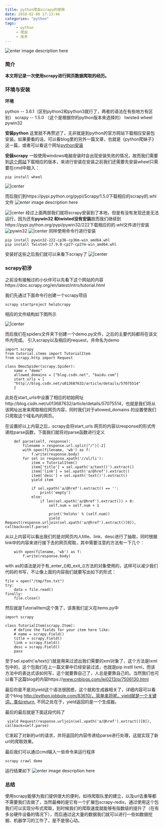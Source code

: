 ```yaml
---
title: python爬虫scrapy的使用
date: 2018-02-06 17:13:44
categories: "python"
tags:
     - python
     - 爬虫
     - 技术
---
```


![enter image description here](http://op0dvu7tu.bkt.clouddn.com/helo005.jpg)

### 简介
**本文将记录一次使用scrapy进行网页数据爬取的经历。**

### 环境与安装
**环境**

python -- 3.6.1（区别python2和python3就行了，两者的语法在有些地方有区别）
scrapy -- 1.5.0 （这个是根据你的python版本来选择的）
twisted
wheel
pywin32


**安装python**
这里就不再赘述了，无非就是到python的官方网站下载相应安装包安装。如果要看的话，可以看blog里的另外一篇文章，也就是《python爬妹子》这一篇，或者可以看这个网址[python安装](https://www.liaoxuefeng.com/wiki/001374738125095c955c1e6d8bb493182103fac9270762a000/001374738150500472fd5785c194ebea336061163a8a974000)

**安装scrapy**
一般使用windows电脑安装时会出现安装失败的情况，故而我们需要到[这个网站](https://pypi.python.org/pypi/Scrapy/1.5.0)下载相应的版本，来进行安装在安装之前我们还需要先安装wheel只需要在cmd中敲入：

    pip install wheel

![|center](http://op0dvu7tu.bkt.clouddn.com/%E4%BA%91%E4%B9%8B%E5%AE%B6%E5%9B%BE%E7%89%8720180207153010.png)

而后我们到https://pypi.python.org/pypi/Scrapy/1.5.0下载相应的scrapy的.whl文件
![enter image description here](http://op0dvu7tu.bkt.clouddn.com/%E4%BA%91%E4%B9%8B%E5%AE%B6%E5%9B%BE%E7%89%8720180207153247.png)

![|center](http://op0dvu7tu.bkt.clouddn.com/%E4%BA%91%E4%B9%8B%E5%AE%B6%E5%9B%BE%E7%89%8720180207153547.png)
经过上面两部我们就将scrapy安装到了本地，但是有没有发现还是无法运行，因为还有**pywin32 和twisted没有安装**故而我们继续到https://pypi.python.org/pypi/pywin32/222下载相应的的.whl文件进行安装
![pywin32](http://op0dvu7tu.bkt.clouddn.com/%E4%BA%91%E4%B9%8B%E5%AE%B6%E5%9B%BE%E7%89%8720180207153939.png)
![|center](http://op0dvu7tu.bkt.clouddn.com/%E4%BA%91%E4%B9%8B%E5%AE%B6%E5%9B%BE%E7%89%8720180207154852.png)
同样使用命令行进行安装

    pip install pywin32-222-cp36-cp36m-win_amd64.whl
    pip install Twisted-17.9.0-cp27-cp27m-win_amd64.whl


安装好这些之后我们就可以来看下scrapy了
![|center](http://op0dvu7tu.bkt.clouddn.com/%E4%BA%91%E4%B9%8B%E5%AE%B6%E5%9B%BE%E7%89%8720180207155127.png)

### scrapy初涉
之前没有接触过的小伙伴可以先看下这个网站的内容https://doc.scrapy.org/en/latest/intro/tutorial.html

我们先通过下面命令行创建一个scrapy项目

    scrapy startproject heloScrapy

相应的文件结构如下图所示

![|center](http://op0dvu7tu.bkt.clouddn.com/%E4%BA%91%E4%B9%8B%E5%AE%B6%E5%9B%BE%E7%89%8720180207161524.png)

而后我们在spiders文件夹下创建一个demo.py文件，之后的主要代码都将在该文件内完成。
引入scrapy以及相应的request，并命名为demo

    import scrapy
	from tutorial.items import TutorialItem
	from scrapy.http import Request
	
	class DmozSpider(scrapy.Spider):
	    name = "demo"
	    allowed_domains = ["blog.csdn.net", "baidu.com"]
	    start_urls = [
        "http://blog.csdn.net/u013687632/article/details/57075514"
	    ]

此处在start_urls中设置了相应的初始网址http://blog.csdn.net/u013687632/article/details/57075514，也就是我们将从该网址出发来爬取相应网页内容，同时我们对于allowed_domains 的设置使我们只爬取这个域名内的网页。

在设置好以上内容之后，scrapy会将start_urls 网页的内容以response的形式传递给parse函数，下面我们就将对parse函数进行定义

        def parse(self, response):
	        filename = response.url.split("/")[-2]
	        with open(filename, 'wb') as f:
	            f.write(response.body)
	        for sel in response.xpath('//ul/li'):
	            item = TutorialItem()
	            item['title'] = sel.xpath('a/text()').extract()
	            item['link'] = sel.xpath('a/@href').extract()
	            item['desc'] = sel.xpath('text()').extract()
	            yield item

	            if sel.xpath('a/@href').extract() == '':
	                print('empty')
	            else:
	                if len(sel.xpath('a/@href').extract()) > 0:
	                    self.num = self.num + 1

	                    print('helo%s' % (self.num))
	                    yield Request(response.urljoin(sel.xpath('a/@href').extract()[0]), callback=self.parse)

从以上内容可以看出我们的是对网页内人title、link、desc进行了抽取，同时根据link中的内容来进行接下去的网页爬取，其中需要注意的方法有一下几个：

        with open(filename, 'wb') as f:
            f.write(response.body)

with as的语法是对于有_enter_()和_exit_()方法的对象使用的，这样可以减少我们代码的书写，不让像上面的内容我们就要写出如下的形式：

    file = open("/tmp/foo.txt")
	try:
	    data = file.read()
	finally:
	    file.close()

然后就是TutorialItem这个类了，该类我们定义在items.py中

    import scrapy
    
	class TutorialItem(scrapy.Item):
	    # define the fields for your item here like:
	    # name = scrapy.Field()
	    title = scrapy.Field()
	    link = scrapy.Field()
	    desc = scrapy.Field()
	    pass

至于sel.xpath('a/text()')就是用来过滤出我们需要的xml对象了，这个方法是lxml包中的，这个包我们在上一篇文章中已经安装过滤，也就是pip instll lxml，而该方法中的表达式该如何写，这个就要靠自己了，人总是要靠自己的。当然我们也可以看下这篇blog的内容https://www.cnblogs.com/lei0213/p/7506130.html

最后你是不是对yield这个语法很困惑，这个就和生成器相关了，详细内容可以看这个blog http://python.jobbole.com/83610/，简单来将呢，yield就是一个关键词，类似return, 不同之处在于，yield返回的是一个生成器。


最后的最后就是下面这段代码了

     yield Request(response.urljoin(sel.xpath('a/@href').extract()[0]), callback=self.parse)

它发起了对新的url的请求，并将返回的内容传递给parse进行处理，这就实现了新url的爬取效果。

最后我们可以通过cmd输入一些命令来运行程序

    scrapy crawl demo


运行结果如下
![enter image description here](http://op0dvu7tu.bkt.clouddn.com/%E4%BA%91%E4%B9%8B%E5%AE%B6%E5%9B%BE%E7%89%8720180207164936.png)


### 总结
使用scrapy能够为我们提供很大的便利，如待爬取队里的建立，以及url去重等都不需要我们去做了，当然最棒的是它有一个扩展包scrapy-redis，通过使用这个包我们可以实现分布式爬取，到时候我们的爬取速度就能够有指数级的提升了（在有多台硬件设备的情况下），而后通过这大量的数据我们就可以进行一些如数据挖掘、机器学习的工作了，是不是很心动。
